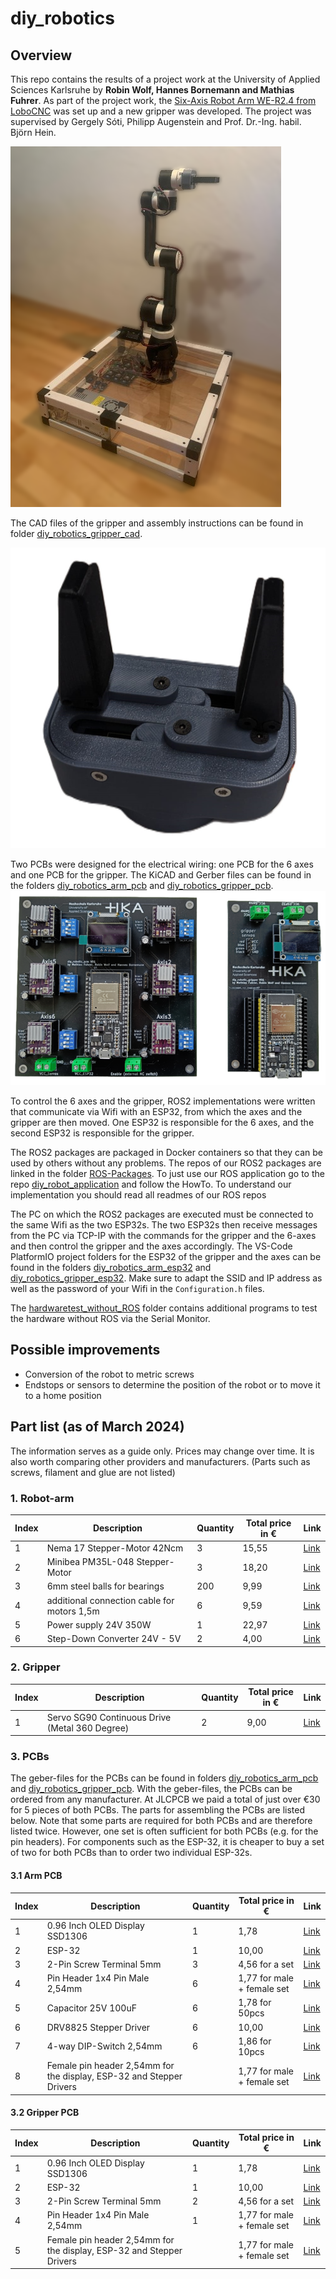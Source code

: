 # diy_robotics

## Overview

This repo contains the results of a project work at the University of Applied Sciences Karlsruhe by **Robin Wolf, Hannes Bornemann and Mathias Fuhrer**. As part of the project work, the [Six-Axis Robot Arm WE-R2.4 from LoboCNC](https://www.printables.com/de/model/132260-we-r24-six-axis-robot-arm) was set up and a new gripper was developed.
The project was supervised by Gergely Sóti, Philipp Augenstein and Prof. Dr.-Ing. habil. Björn Hein.

![Robot_blur](images/Robot_blur.png)

The CAD files of the gripper and assembly instructions can be found in folder [diy_robotics_gripper_cad](https://github.com/mathias31415/diy_robotics/tree/main/diy_robotics_gripper_cad).

![img7](diy_robotics_gripper_cad/images/img7.png)

Two PCBs were designed for the electrical wiring: one PCB for the 6 axes and one PCB for the gripper. The KiCAD and Gerber files can be found in the folders [diy_robotics_arm_pcb](https://github.com/mathias31415/diy_robotics/tree/main/diy_robotics_arm_pcb) and [diy_robotics_gripper_pcb](https://github.com/mathias31415/diy_robotics/tree/main/diy_robotics_gripper_pcb).
![pcb_arm_and_gripper](images/pcb_arm_and_gripper.png)

To control the 6 axes and the gripper, ROS2 implementations were written that communicate via Wifi with an ESP32, from which the axes and the gripper are then moved. One ESP32 is responsible for the 6 axes, and the second ESP32 is responsible for the gripper.

The ROS2 packages are packaged in Docker containers so that they can be used by others without any problems. The repos of our ROS2 packages are linked in the folder [ROS-Packages](https://github.com/mathias31415/diy_robotics/tree/main/ROS-Packages). To just use our ROS application go to the repo [diy_robot_application](https://github.com/RobinWolf/diy_robot_application) and follow the HowTo. To understand our implementation you should read all readmes of our ROS repos 

The PC on which the ROS2 packages are executed must be connected to the same Wifi as the two ESP32s. The two ESP32s then receive messages from the PC via TCP-IP with the commands for the gripper and the 6-axes and then control the gripper and the axes accordingly. The VS-Code PlatformIO project folders for the ESP32 of the gripper and the axes can be found in the folders [diy_robotics_arm_esp32](https://github.com/mathias31415/diy_robotics/tree/main/diy_robotics_arm_esp32) and [diy_robotics_gripper_esp32](https://github.com/mathias31415/diy_robotics/tree/main/diy_robotics_gripper_esp32). Make sure to adapt the SSID and IP address as well as the password of your Wifi in the ``Configuration.h`` files.


The [hardwaretest_without_ROS](https://github.com/mathias31415/diy_robotics/tree/main/hardwaretest_without_ROS) folder contains additional programs to test the hardware without ROS via the Serial Monitor.


## Possible improvements

- Conversion of the robot to metric screws
- Endstops or sensors to determine the position of the robot or to move it to a home position


## Part list (as of March 2024)
The information serves as a guide only. Prices may change over time. It is also worth comparing other providers and manufacturers.
(Parts such as screws, filament and glue are not listed)

### 1. Robot-arm
| Index | Description | Quantity | Total price in € | Link |
| --- | --- | --- | --- | --- |
| 1 | Nema 17 Stepper-Motor 42Ncm | 3 | 15,55 | [Link](https://www.omc-stepperonline.com/de/3-stueck-e-serie-nema-17-bipolar-42-ncm-59-49-oz-in-1-5a-42x42x38mm-4-draehte-3-17he15-1504s) |
| 2 | Minibea PM35L-048 Stepper-Motor | 3 | 18,20 | [Link](https://www.ebay.de/itm/403845575203?_trkparms=amclksrc%3DITM%26aid%3D777008%26algo%3DPERSONAL.TOPIC%26ao%3D1%26asc%3D20230811123857%26meid%3D01b980ffd3f64d67a8210c3d282fd210%26pid%3D101770%26rk%3D1%26rkt%3D1%26itm%3D403845575203%26pmt%3D1%26noa%3D1%26pg%3D4375194%26algv%3DRecentlyViewedItemsV2%26brand%3DMarkenlos&_trksid=p4375194.c101770.m146925&_trkparms=parentrq%3Acd81805118b0a8cc93d6ff8cffffc172%7Cpageci%3Aa6388820-82dd-11ee-97f3-8e07020e1f61%7Ciid%3A1%7Cvlpname%3Avlp_homepage) |
| 3 | 6mm steel balls for bearings | 200 | 9,99 | [Link](https://www.amazon.de/dp/B01LPZ56ZC?psc=1&ref=ppx_yo2ov_dt_b_product_details ) |
| 4 | additional connection cable for motors 1,5m | 6 | 9,59 | [Link](https://www.amazon.de/Iverntech-Schrittmotor-Terminal-3D-Drucker-Stepper/dp/B08SQ35LRQ/ref=sr_1_6?crid=2UUMN13RQ0TTT&keywords=stepper%2Bmotor%2Bkabel&qid=1700576677&sprefix=stepper%2Bmotor%2B%2Caps%2C149&sr=8-6&th=1 ) |
| 5 | Power supply 24V 350W | 1 | 22,97 | [Link](https://www.omc-stepperonline.com/de/lrs-350-24-mean-well-350w-24vdc-14-6a-115-230vac-geschlossenes-schaltnetzteil-lrs-350-24) |
| 6 | Step-Down Converter 24V - 5V | 2 | 4,00 | [Link](https://www.amazon.de/Yizhet-Converter-Spannungsregler-Einstellbares-Abw%C3%A4Rtsmodul/dp/B0CKWYXD89/ref=sr_1_2_sspa?keywords=step+down+modul&qid=1699960183&sr=8-2-spons&sp_csd=d2lkZ2V0TmFtZT1zcF9hdGY&psc=1) |



### 2. Gripper
| Index | Description | Quantity | Total price in € | Link |
| --- | --- | --- | --- | --- |
| 1 | Servo SG90 Continuous Drive (Metal 360 Degree) | 2 | 9,00 | [Link](https://de.aliexpress.com/item/1005004550512467.html?spm=a2g0o.order_list.order_list_main.10.12875c5fjUap8p&gatewayAdapt=glo2deu) |

### 3. PCBs
The geber-files for the PCBs can be found in folders [diy_robotics_arm_pcb](https://github.com/mathias31415/diy_robotics/tree/main/diy_robotics_arm_pcb) and [diy_robotics_gripper_pcb](https://github.com/mathias31415/diy_robotics/tree/main/diy_robotics_gripper_pcb). With the geber-files, the PCBs can be ordered from any manufacturer. At JLCPCB we paid a total of just over €30 for 5 pieces of both PCBs.
The parts for assembling the PCBs are listed below. Note that some parts are required for both PCBs and are therefore listed twice. However, one set is often sufficient for both PCBs (e.g. for the pin headers). For components such as the ESP-32, it is cheaper to buy a set of two for both PCBs than to order two individual ESP-32s.

#### 3.1 Arm PCB
| Index | Description | Quantity | Total price in € | Link |
| --- | --- | --- | --- | --- |
| 1 | 0.96 Inch OLED Display SSD1306 | 1 | 1,78 | [Link](https://de.aliexpress.com/item/1005005970901119.html?spm=a2g0o.order_list.order_list_main.22.4a065c5ffRtZfv&gatewayAdapt=glo2deu) |
| 2 | ESP-32 | 1 | 10,00 | [Link](https://www.amazon.de/gp/aw/d/B074RG86SR/?_encoding=UTF8&pd_rd_plhdr=t&aaxitk=6a9e09b157f2b15a9cc364c1aba715aa&hsa_cr_id=4742246160502&qid=1699959775&sr=1-1-e0fa1fdd-d857-4087-adda-5bd576b25987&ref_=sbx_be_s_sparkle_mcd_asin_0_title&pd_rd_w=ee0VR&content-id=amzn1.sym.6f8b36f0-c2c9-44f2-97a8-5b151d2fc9c7%3Aamzn1.sym.6f8b36f0-c2c9-44f2-97a8-5b151d2fc9c7&pf_rd_p=6f8b36f0-c2c9-44f2-97a8-5b151d2fc9c7&pf_rd_r=0TBV9VYJCQK5QB253DBZ&pd_rd_wg=KZCjO&pd_rd_r=297525bc-30e7-47c9-996a-8a255adffee4)  |
| 3 | 2-Pin Screw Terminal 5mm | 3 | 4,56 for a set | [Link](https://de.aliexpress.com/item/1005005595075178.html?spm=a2g0o.order_list.order_list_main.17.4a065c5ffRtZfv&gatewayAdapt=glo2deu) |
| 4 | Pin Header 1x4 Pin Male 2,54mm | 6 |1,77 for male + female set | [Link](https://de.aliexpress.com/item/4000873858801.html?spm=a2g0o.detail.pcDetailTopMoreOtherSeller.2.e4a5600cBKuomq&gps-id=pcDetailTopMoreOtherSeller&scm=1007.40050.354490.0&scm_id=1007.40050.354490.0&scm-url=1007.40050.354490.0&pvid=c41c94ec-099f-42bf-a647-59697bc6a5d5&_t=gps-id:pcDetailTopMoreOtherSeller,scm-url:1007.40050.354490.0,pvid:c41c94ec-099f-42bf-a647-59697bc6a5d5,tpp_buckets:668%232846%238114%231999&pdp_npi=4%40dis%21EUR%211.77%211.77%21%21%211.89%211.89%21%4021038dfc17098923902746506e96e7%2110000010058190554%21rec%21DE%213958237401%21&utparam-url=scene%3ApcDetailTopMoreOtherSeller%7Cquery_from%3A) |
| 5 | Capacitor 25V 100uF | 6 | 1,78 for 50pcs | [Link](https://de.aliexpress.com/item/1005005945738204.html?spm=a2g0o.order_list.order_list_main.11.4a065c5ffRtZfv&gatewayAdapt=glo2deu) |
| 6 | DRV8825 Stepper Driver | 6 | 10,00 |  [Link](https://www.amazon.de/dp/B07YFS29W7?psc=1&ref=ppx_yo2ov_dt_b_product_details ) |
| 7 | 4-way DIP-Switch 2,54mm | 6 | 1,86 for 10pcs | [Link](https://de.aliexpress.com/item/1005006109195564.html?spm=a2g0o.order_list.order_list_main.10.4a065c5ffRtZfv&gatewayAdapt=glo2deu) |
| 8 | Female pin header 2,54mm for the display, ESP-32 and Stepper Drivers |  | 1,77 for male + female set | [Link](https://de.aliexpress.com/item/4000873858801.html?spm=a2g0o.detail.pcDetailTopMoreOtherSeller.2.e4a5600cBKuomq&gps-id=pcDetailTopMoreOtherSeller&scm=1007.40050.354490.0&scm_id=1007.40050.354490.0&scm-url=1007.40050.354490.0&pvid=c41c94ec-099f-42bf-a647-59697bc6a5d5&_t=gps-id:pcDetailTopMoreOtherSeller,scm-url:1007.40050.354490.0,pvid:c41c94ec-099f-42bf-a647-59697bc6a5d5,tpp_buckets:668%232846%238114%231999&pdp_npi=4%40dis%21EUR%211.77%211.77%21%21%211.89%211.89%21%4021038dfc17098923902746506e96e7%2110000010058190554%21rec%21DE%213958237401%21&utparam-url=scene%3ApcDetailTopMoreOtherSeller%7Cquery_from%3A) |


#### 3.2 Gripper PCB
| Index | Description | Quantity | Total price in € | Link |
| --- | --- | --- | --- | --- |
| 1 | 0.96 Inch OLED Display SSD1306 | 1 | 1,78 | [Link](https://de.aliexpress.com/item/1005005970901119.html?spm=a2g0o.order_list.order_list_main.22.4a065c5ffRtZfv&gatewayAdapt=glo2deu) |
| 2 | ESP-32 | 1 | 10,00 | [Link](https://www.amazon.de/gp/aw/d/B074RG86SR/?_encoding=UTF8&pd_rd_plhdr=t&aaxitk=6a9e09b157f2b15a9cc364c1aba715aa&hsa_cr_id=4742246160502&qid=1699959775&sr=1-1-e0fa1fdd-d857-4087-adda-5bd576b25987&ref_=sbx_be_s_sparkle_mcd_asin_0_title&pd_rd_w=ee0VR&content-id=amzn1.sym.6f8b36f0-c2c9-44f2-97a8-5b151d2fc9c7%3Aamzn1.sym.6f8b36f0-c2c9-44f2-97a8-5b151d2fc9c7&pf_rd_p=6f8b36f0-c2c9-44f2-97a8-5b151d2fc9c7&pf_rd_r=0TBV9VYJCQK5QB253DBZ&pd_rd_wg=KZCjO&pd_rd_r=297525bc-30e7-47c9-996a-8a255adffee4) |
| 3 | 2-Pin Screw Terminal 5mm | 2 | 4,56 for a set | [Link](https://de.aliexpress.com/item/1005005595075178.html?spm=a2g0o.order_list.order_list_main.17.4a065c5ffRtZfv&gatewayAdapt=glo2deu) |
| 4 | Pin Header 1x4 Pin Male 2,54mm | 1 | 1,77 for male + female set | [Link](https://de.aliexpress.com/item/4000873858801.html?spm=a2g0o.detail.pcDetailTopMoreOtherSeller.2.e4a5600cBKuomq&gps-id=pcDetailTopMoreOtherSeller&scm=1007.40050.354490.0&scm_id=1007.40050.354490.0&scm-url=1007.40050.354490.0&pvid=c41c94ec-099f-42bf-a647-59697bc6a5d5&_t=gps-id:pcDetailTopMoreOtherSeller,scm-url:1007.40050.354490.0,pvid:c41c94ec-099f-42bf-a647-59697bc6a5d5,tpp_buckets:668%232846%238114%231999&pdp_npi=4%40dis%21EUR%211.77%211.77%21%21%211.89%211.89%21%4021038dfc17098923902746506e96e7%2110000010058190554%21rec%21DE%213958237401%21&utparam-url=scene%3ApcDetailTopMoreOtherSeller%7Cquery_from%3A) |
| 5 | Female pin header 2,54mm for the display, ESP-32 and Stepper Drivers |  |1,77 for male + female set | [Link](https://de.aliexpress.com/item/4000873858801.html?spm=a2g0o.detail.pcDetailTopMoreOtherSeller.2.e4a5600cBKuomq&gps-id=pcDetailTopMoreOtherSeller&scm=1007.40050.354490.0&scm_id=1007.40050.354490.0&scm-url=1007.40050.354490.0&pvid=c41c94ec-099f-42bf-a647-59697bc6a5d5&_t=gps-id:pcDetailTopMoreOtherSeller,scm-url:1007.40050.354490.0,pvid:c41c94ec-099f-42bf-a647-59697bc6a5d5,tpp_buckets:668%232846%238114%231999&pdp_npi=4%40dis%21EUR%211.77%211.77%21%21%211.89%211.89%21%4021038dfc17098923902746506e96e7%2110000010058190554%21rec%21DE%213958237401%21&utparam-url=scene%3ApcDetailTopMoreOtherSeller%7Cquery_from%3A) |
